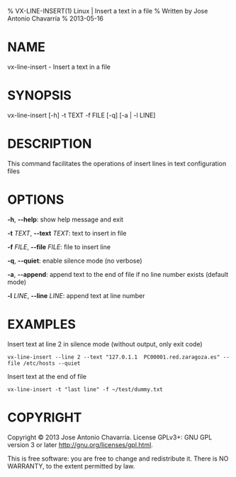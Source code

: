 % VX-LINE-INSERT(1) Linux | Insert a text in a file
% Written by Jose Antonio Chavarría
% 2013-05-16

NAME
====
vx-line-insert - Insert a text in a file

SYNOPSIS
========
vx-line-insert [-h] -t TEXT -f FILE [-q] [-a | -l LINE]

DESCRIPTION
===========
This command facilitates the operations of insert lines in text configuration files

OPTIONS
=======
**-h**, **--help**: show help message and exit

**-t** _TEXT_, **--text** _TEXT_: text to insert in file

**-f** _FILE_, **--file** _FILE_: file to insert line

**-q**, **--quiet**: enable silence mode (no verbose)

**-a**, **--append**: append text to the end of file if no line number exists (default mode)

**-l** _LINE_, **--line** _LINE_: append text at line number

EXAMPLES
========
Insert text at line 2 in silence mode (without output, only exit code)

    vx-line-insert --line 2 --text "127.0.1.1  PC00001.red.zaragoza.es" --file /etc/hosts --quiet

Insert text at the end of file

    vx-line-insert -t "last line" -f ~/test/dummy.txt

COPYRIGHT
=========
Copyright © 2013 Jose Antonio Chavarría. License GPLv3+: GNU GPL version 3 or later <http://gnu.org/licenses/gpl.html>.

This is free software: you are free to change and redistribute it.  There is NO WARRANTY, to the extent permitted by law.
